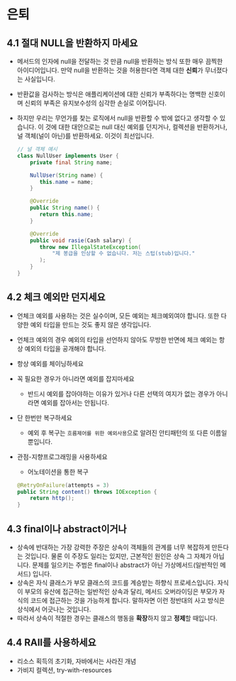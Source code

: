 # 은퇴

## 4.1 절대 NULL을 반환하지 마세요

- 메서드의 인자에 null을 전달하는 것 만큼 null을 반환하는 방식 또한 매우 끔찍한 아이디어입니다. 만약 null을 반환하는 것을 허용한다면 객체 대한 **신뢰**가 무너졌다는 사실입니다.
- 반환값을 검사하는 방식은 애플리케이션에 대한 신뢰가 부족하다는 명백한 신호이며 신뢰의 부족은 유지보수성의 심각한 손실로 이어집니다.
- 하지만 우리는 무언가를 찾는 로직에서 null을 반환할 수 밖에 없다고 생각할 수 있습니다. 이 것에 대한 대안으로는 null 대신 예외를 던지거나, 컬렉션을 반환하거나, 널 객체(널이 아닌)를 반환하세요. 이것이 최선입니다.

    ```java
    // 널 객체 예시
    class NullUser implements User {
        private final String name;
    
        NullUser(String name) {
           this.name = name;
        }
    
        @Override
        public String name() {
           return this.name;
        }
    
        @Override
        public void rasie(Cash salary) {
           throw new IllegalStateException(
               "제 봉급을 인상할 수 없습니다. 저는 스텁(stub)입니다."
           );
        }
    }
    ```


## 4.2 체크 예외만 던지세요

- 언체크 예외를 사용하는 것은 실수이며, 모든 예외는 체크예외여야 합니다. 또한 다양한 예외 타입을 만드는 것도 좋지 않은 생각입니다.
- 언체크 예외의 경우 예외의 타입을 선언하지 않아도 무방한 반면에 체크 예외는 항상 예외의 타입을 공개해야 합니다.
- 항상 예외를 체이닝하세요
- 꼭 필요한 경우가 아니라면 예외를 잡지마세요
    - 반드시 예외를 잡아야하는 이유가 있거나 다른 선택의 여지가 없는 경우가 아니라면 예외를 잡아서는 안됩니다.
- 단 한번만 복구하세요
    - 예외 후 복구는 `흐름제어를 위한 예외사용`으로 알려진 안티패턴의 또 다른 이름일 뿐입니다.
- 관점-지향프로그래밍을 사용하세요
    - 어노테이션을 통한 복구

    ```java
    @RetryOnFailure(attempts = 3)
    public String content() throws IOException {
        return http();
    }
    ```


## 4.3 final이나 abstract이거나

- 상속에 반대하는 가장 강력한 주장은 상속이 객체들의 관계를 너무 복잡하게 만든다는 것입니다. 물론 이 주장도 일리는 있지만, 근본적인 원인은 상속 그 자체가 아닙니다. 문제를 일으키는 주범은 final이나 abstract가 아닌 가상메서드(일반적인 메서드) 입니다.
- 상속은 자식 클래스가 부모 클래스의 코드를 계승받는 하향식 프로세스입니다. 자식이 부모의 유산에 접근하는 일반적인 상속과 달리, 메서드 오버라이딩은 부모가 자식의 코드에 접근하는 것을 가능하게 합니다. 말하자면 이런 정반대의 사고 방식은 상식에서 어긋나는 것입니다.
- 따라서 상속이 적절한 경우는 클래스의 행동을 **확장**하지 않고 **정제**할 때입니다.

## 4.4 RAII를 사용하세요

- 리소스 획득의 초기화, 자바에서는 사라진 개념
- 가비지 컬렉션, try-with-resources